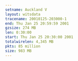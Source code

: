 ```yaml
---
setname: Auckland V
layout: witsdata
tracename: 20010125-203000-1
end: Thu Jan 25 20:59:59 2001
gzsize: 274 MB
len: 0:30:00
start: Thu Jan 25 20:30:00 2001
totalwirelen: 4,345 MB
pkts: 85 million
size: 983 MB
---
```

